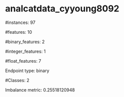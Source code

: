# analcatdata_cyyoung8092

#instances: 97

#features: 10

  #binary_features: 2

  #integer_features: 1

  #float_features: 7

Endpoint type: binary

#Classes: 2

Imbalance metric: 0.25518120948

